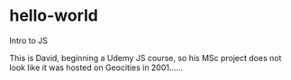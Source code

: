 # hello-world
Intro to JS

This is David, beginning a Udemy JS course, so his MSc project does not look like it was hosted on Geocities in 2001......
